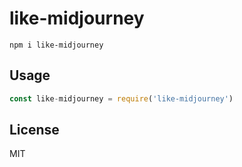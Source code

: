 # like-midjourney

```
npm i like-midjourney
```

## Usage

```js
const like-midjourney = require('like-midjourney')
```

## License

MIT
